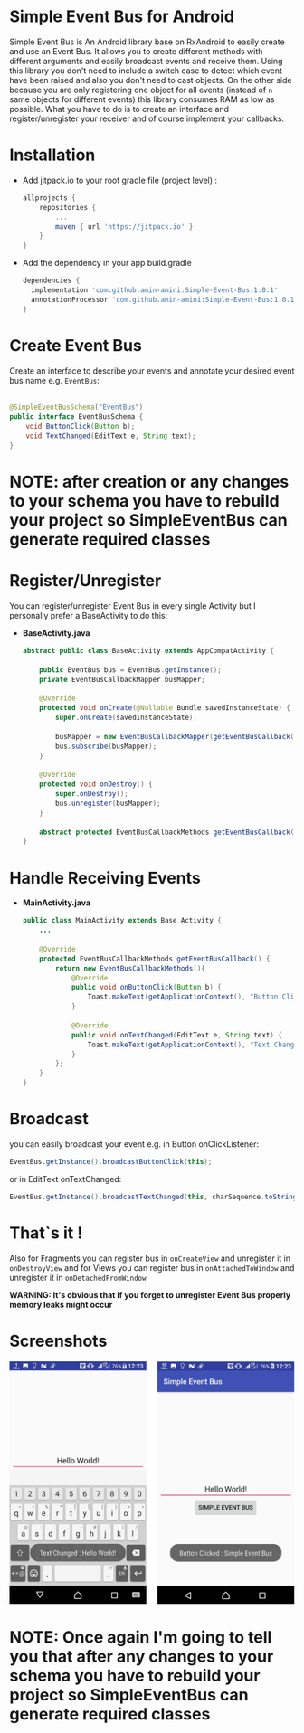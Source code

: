 # Simple Event Bus for Android

Simple Event Bus is An Android library base on RxAndroid to easily create and use an Event Bus.
It allows you to create different methods with different arguments and easily broadcast events and receive them. Using this library you don't need to include a switch case to detect which event have been raised and also you don't need to cast objects. On the other side because you are only registering one object for all events (instead of `n` same objects for different events) this library consumes RAM as low as possible. What you have to do is to create an interface and register/unregister your receiver and of course implement your callbacks.

# Installation
* Add jitpack.io to your root gradle file (project level) :
	```gradle
  allprojects {
  		repositories {
  			...
  			maven { url 'https://jitpack.io' }
  		}
  	}
	```

* Add the dependency in your app build.gradle
	```gradle
  dependencies {
      implementation 'com.github.amin-amini:Simple-Event-Bus:1.0.1'
      annotationProcessor 'com.github.amin-amini:Simple-Event-Bus:1.0.1'
  }
	```

# Create Event Bus
Create an interface to describe your events and annotate your desired event bus name e.g. `EventBus`:
```java

@SimpleEventBusSchema("EventBus")
public interface EventBusSchema {
    void ButtonClick(Button b);
    void TextChanged(EditText e, String text);
}

```

# <b>NOTE: after creation or any changes to your schema you have to rebuild your project so SimpleEventBus can generate required classes</b>


# Register/Unregister
You can register/unregister Event Bus in every single Activity but I personally prefer a BaseActivity to do this:

* **BaseActivity.java**

	```java
    abstract public class BaseActivity extends AppCompatActivity {

        public EventBus bus = EventBus.getInstance();
        private EventBusCallbackMapper busMapper;

        @Override
        protected void onCreate(@Nullable Bundle savedInstanceState) {
            super.onCreate(savedInstanceState);

            busMapper = new EventBusCallbackMapper(getEventBusCallback());
            bus.subscribe(busMapper);
        }

        @Override
        protected void onDestroy() {
            super.onDestroy();
            bus.unregister(busMapper);
        }
        
        abstract protected EventBusCallbackMethods getEventBusCallback();
    }
	```
# Handle Receiving Events

* **MainActivity.java**

	```java
    public class MainActivity extends Base Activity {
        ...
	
        @Override
        protected EventBusCallbackMethods getEventBusCallback() {
            return new EventBusCallbackMethods(){
                @Override
                public void onButtonClick(Button b) {
                    Toast.makeText(getApplicationContext(), "Button Clicked : " + b.getText(), Toast.LENGTH_SHORT).show();
                }

                @Override
                public void onTextChanged(EditText e, String text) {
                    Toast.makeText(getApplicationContext(), "Text Changed : " + text, Toast.LENGTH_SHORT).show();
                }
            };
        }
    }
	```

# Broadcast
you can easily broadcast your event e.g. in Button onClickListener:

```java
EventBus.getInstance().broadcastButtonClick(this);
```
or in EditText onTextChanged:

```java
EventBus.getInstance().broadcastTextChanged(this, charSequence.toString());
```

# That`s it !
Also for Fragments you can register bus in `onCreateView` and unregister it in `onDestroyView` and for Views you can register bus in `onAttachedToWindow` and unregister it in `onDetachedFromWindow`

<b>WARNING: It's obvious that if you forget to unregister Event Bus properly memory leaks might occur</b>

# Screenshots
![Screenshot 1](https://raw.githubusercontent.com/amin-amini/Simple-Event-Bus/master/images/img.jpg)



# <b>NOTE: Once again I'm going to tell you that after any changes to your schema you have to rebuild your project so SimpleEventBus can generate required classes</b>



